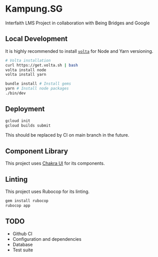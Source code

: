 # Kampung.SG

Interfaith LMS Project in collaboration with Being Bridges and Google

## Local Development

It is highly recommended to install [`volta`](https://volta.sh/) for Node and Yarn versioning.

```sh
# Volta installation
curl https://get.volta.sh | bash
volta install node
volta install yarn

bundle install # Install gems
yarn # Install node packages
./bin/dev
```

## Deployment

```sh
gcloud init
gcloud builds submit
```

This should be replaced by CI on main branch in the future.

## Component Library

This project uses [Chakra UI](https://chakra-ui.com/) for its components.

## Linting

This project uses Rubocop for its linting.

```sh
gem install rubocop
rubocop app
```

## TODO

- Github CI
- Configuration and dependencies
- Database
- Test suite

